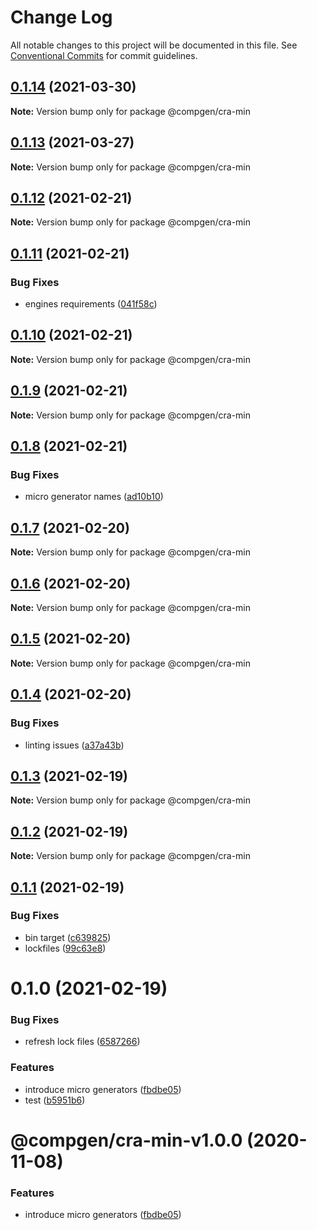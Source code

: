 # Change Log

All notable changes to this project will be documented in this file.
See [Conventional Commits](https://conventionalcommits.org) for commit guidelines.

## [0.1.14](https://github.com/developer239/compgen/compare/@compgen/cra-min@0.1.13...@compgen/cra-min@0.1.14) (2021-03-30)

**Note:** Version bump only for package @compgen/cra-min





## [0.1.13](https://github.com/developer239/compgen/compare/@compgen/cra-min@0.1.12...@compgen/cra-min@0.1.13) (2021-03-27)

**Note:** Version bump only for package @compgen/cra-min





## [0.1.12](https://github.com/developer239/compgen/compare/@compgen/cra-min@0.1.11...@compgen/cra-min@0.1.12) (2021-02-21)

**Note:** Version bump only for package @compgen/cra-min





## [0.1.11](https://github.com/developer239/compgen/compare/@compgen/cra-min@0.1.10...@compgen/cra-min@0.1.11) (2021-02-21)


### Bug Fixes

* engines requirements ([041f58c](https://github.com/developer239/compgen/commit/041f58cffca7b9db89515ed7e2d77535750cedd6))





## [0.1.10](https://github.com/developer239/compgen/compare/@compgen/cra-min@0.1.9...@compgen/cra-min@0.1.10) (2021-02-21)

**Note:** Version bump only for package @compgen/cra-min





## [0.1.9](https://github.com/developer239/compgen/compare/@compgen/cra-min@0.1.8...@compgen/cra-min@0.1.9) (2021-02-21)

**Note:** Version bump only for package @compgen/cra-min





## [0.1.8](https://github.com/developer239/compgen/compare/@compgen/cra-min@0.1.7...@compgen/cra-min@0.1.8) (2021-02-21)


### Bug Fixes

* micro generator names ([ad10b10](https://github.com/developer239/compgen/commit/ad10b10f7211b5b791b1c43d5da5e59e4dd6195d))





## [0.1.7](https://github.com/developer239/compgen/compare/@compgen/cra-min@0.1.6...@compgen/cra-min@0.1.7) (2021-02-20)

**Note:** Version bump only for package @compgen/cra-min





## [0.1.6](https://github.com/developer239/compgen/compare/@compgen/cra-min@0.1.5...@compgen/cra-min@0.1.6) (2021-02-20)

**Note:** Version bump only for package @compgen/cra-min





## [0.1.5](https://github.com/developer239/compgen/compare/@compgen/cra-min@0.1.4...@compgen/cra-min@0.1.5) (2021-02-20)

**Note:** Version bump only for package @compgen/cra-min





## [0.1.4](https://github.com/developer239/compgen/compare/@compgen/cra-min@0.1.3...@compgen/cra-min@0.1.4) (2021-02-20)


### Bug Fixes

* linting issues ([a37a43b](https://github.com/developer239/compgen/commit/a37a43b765fceb0a4331a9affa09090d2d7a4a4e))





## [0.1.3](https://github.com/developer239/compgen/compare/@compgen/cra-min@0.1.2...@compgen/cra-min@0.1.3) (2021-02-19)

**Note:** Version bump only for package @compgen/cra-min





## [0.1.2](https://github.com/developer239/compgen/compare/@compgen/cra-min@0.1.1...@compgen/cra-min@0.1.2) (2021-02-19)

**Note:** Version bump only for package @compgen/cra-min





## [0.1.1](https://github.com/developer239/compgen/compare/@compgen/cra-min@0.1.0...@compgen/cra-min@0.1.1) (2021-02-19)


### Bug Fixes

* bin target ([c639825](https://github.com/developer239/compgen/commit/c639825f9c5c430880d33deeb648c9a087102fae))
* lockfiles ([99c63e8](https://github.com/developer239/compgen/commit/99c63e8f7192b2a8262f74e6f0fbd6943ebc1eb4))





# 0.1.0 (2021-02-19)


### Bug Fixes

* refresh lock files ([6587266](https://github.com/developer239/compgen/commit/658726677f8e29849ac47411a84a5569008fa3e0))


### Features

* introduce micro generators ([fbdbe05](https://github.com/developer239/compgen/commit/fbdbe0523b9f3187c4f8d08248eeb8a679650afd))
* test ([b5951b6](https://github.com/developer239/compgen/commit/b5951b6ac0684615cfc2de295f383dca9f238584))





# @compgen/cra-min-v1.0.0 (2020-11-08)


### Features

* introduce micro generators ([fbdbe05](https://github.com/developer239/compgen/commit/fbdbe0523b9f3187c4f8d08248eeb8a679650afd))
